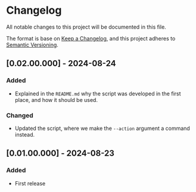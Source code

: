 # Changelog
All notable changes to this project will be documented in this file.

The format is base on [Keep a Changelog](https://keepachangelog.com/en/1.1.0/), and this project adheres to [Semantic Versioning](https://semver.org/spec/v2.0.0.html).

## [0.02.00.000] - 2024-08-24
### Added
- Explained in the `README.md` why the script was developed in the first place, and how it should be used. 

### Changed
- Updated the script, where we make the `--action` argument a command instead.

## [0.01.00.000] - 2024-08-23
### Added
- First release